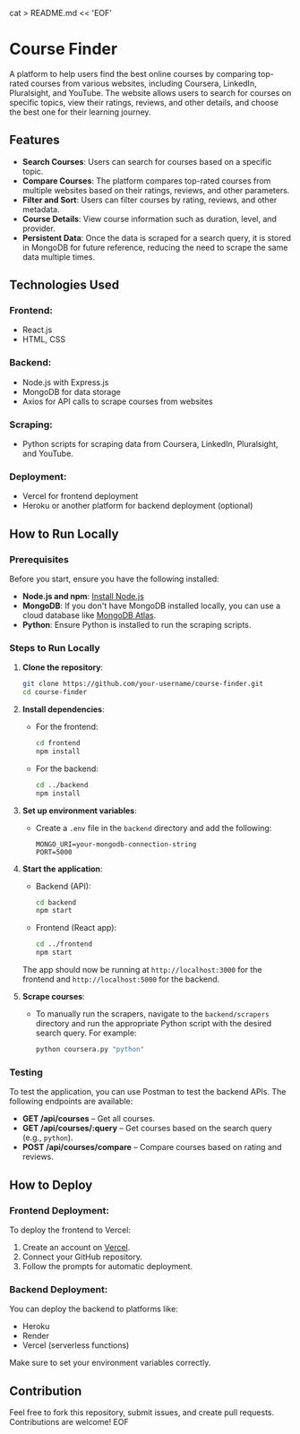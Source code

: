 cat > README.md << 'EOF'
# Course Finder

A platform to help users find the best online courses by comparing top-rated courses from various websites, including Coursera, LinkedIn, Pluralsight, and YouTube. The website allows users to search for courses on specific topics, view their ratings, reviews, and other details, and choose the best one for their learning journey.

## Features
- **Search Courses**: Users can search for courses based on a specific topic.
- **Compare Courses**: The platform compares top-rated courses from multiple websites based on their ratings, reviews, and other parameters.
- **Filter and Sort**: Users can filter courses by rating, reviews, and other metadata.
- **Course Details**: View course information such as duration, level, and provider.
- **Persistent Data**: Once the data is scraped for a search query, it is stored in MongoDB for future reference, reducing the need to scrape the same data multiple times.

## Technologies Used

### Frontend:
- React.js
- HTML, CSS

### Backend:
- Node.js with Express.js
- MongoDB for data storage
- Axios for API calls to scrape courses from websites

### Scraping:
- Python scripts for scraping data from Coursera, LinkedIn, Pluralsight, and YouTube.

### Deployment:
- Vercel for frontend deployment
- Heroku or another platform for backend deployment (optional)

## How to Run Locally

### Prerequisites
Before you start, ensure you have the following installed:
- **Node.js and npm**: [Install Node.js](https://nodejs.org/)
- **MongoDB**: If you don't have MongoDB installed locally, you can use a cloud database like [MongoDB Atlas](https://www.mongodb.com/cloud/atlas).
- **Python**: Ensure Python is installed to run the scraping scripts.

### Steps to Run Locally
1. **Clone the repository**:
    ```bash
    git clone https://github.com/your-username/course-finder.git
    cd course-finder
    ```

2. **Install dependencies**:
    - For the frontend:
        ```bash
        cd frontend
        npm install
        ```
    - For the backend:
        ```bash
        cd ../backend
        npm install
        ```

3. **Set up environment variables**:
    - Create a `.env` file in the `backend` directory and add the following:
      ```env
      MONGO_URI=your-mongodb-connection-string
      PORT=5000
      ```

4. **Start the application**:
    - Backend (API):
      ```bash
      cd backend
      npm start
      ```
    - Frontend (React app):
      ```bash
      cd ../frontend
      npm start
      ```
    The app should now be running at `http://localhost:3000` for the frontend and `http://localhost:5000` for the backend.

5. **Scrape courses**:
    - To manually run the scrapers, navigate to the `backend/scrapers` directory and run the appropriate Python script with the desired search query. For example:
      ```bash
      python coursera.py "python"
      ```

### Testing
To test the application, you can use Postman to test the backend APIs. The following endpoints are available:
- **GET /api/courses** – Get all courses.
- **GET /api/courses/:query** – Get courses based on the search query (e.g., `python`).
- **POST /api/courses/compare** – Compare courses based on rating and reviews.

## How to Deploy

### Frontend Deployment:
To deploy the frontend to Vercel:
1. Create an account on [Vercel](https://vercel.com/).
2. Connect your GitHub repository.
3. Follow the prompts for automatic deployment.

### Backend Deployment:
You can deploy the backend to platforms like:
- Heroku
- Render
- Vercel (serverless functions)

Make sure to set your environment variables correctly.

## Contribution
Feel free to fork this repository, submit issues, and create pull requests. Contributions are welcome!
EOF
